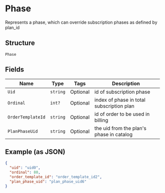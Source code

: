 
# Phase

Represents a phase, which can override subscription phases as defined by plan_id

## Structure

`Phase`

## Fields

| Name | Type | Tags | Description |
|  --- | --- | --- | --- |
| `Uid` | `string` | Optional | id of subscription phase |
| `Ordinal` | `int?` | Optional | index of phase in total subscription plan |
| `OrderTemplateId` | `string` | Optional | id of order to be used in billing |
| `PlanPhaseUid` | `string` | Optional | the uid from the plan's phase in catalog |

## Example (as JSON)

```json
{
  "uid": "uid0",
  "ordinal": 80,
  "order_template_id": "order_template_id2",
  "plan_phase_uid": "plan_phase_uid6"
}
```

